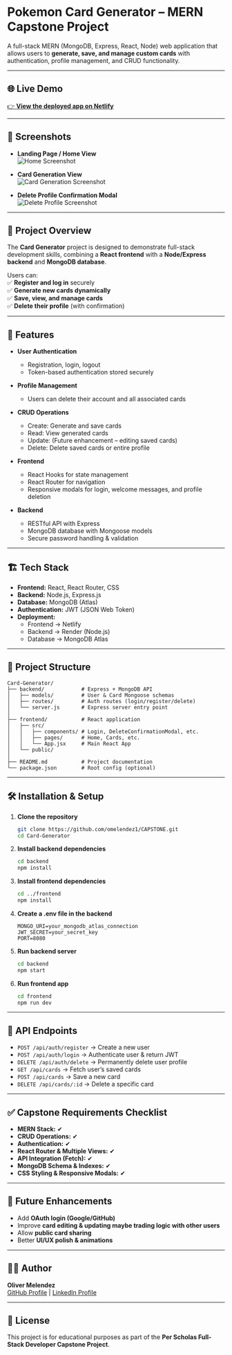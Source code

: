 # Pokemon Card Generator – MERN Capstone Project

A full-stack MERN (MongoDB, Express, React, Node) web application that allows users to **generate, save, and manage custom cards** with authentication, profile management, and CRUD functionality.

---

## 🌐 Live Demo

[👉 **View the deployed app on Netlify**](#)

---

## 📸 Screenshots

- **Landing Page / Home View**  
![Home Screenshot](https://github.com/omelendez1/CAPSTONE/raw/main/frontend/public/1%20Home.jpg)

- **Card Generation View**  
![Card Generation Screenshot](https://github.com/omelendez1/CAPSTONE/blob/main/frontend/public/2%20Collection.jpg)

- **Delete Profile Confirmation Modal**  
![Delete Profile Screenshot](https://github.com/omelendez1/CAPSTONE/blob/main/frontend/public/3%20delete.jpg)

---

## 📝 Project Overview

The **Card Generator** project is designed to demonstrate full-stack development skills, combining a **React frontend** with a **Node/Express backend** and **MongoDB database**.  

Users can:  
✅ **Register and log in** securely  
✅ **Generate new cards dynamically**  
✅ **Save, view, and manage cards**  
✅ **Delete their profile** (with confirmation)  

---

## 🚀 Features

- **User Authentication**  
  - Registration, login, logout  
  - Token-based authentication stored securely  

- **Profile Management**  
  - Users can delete their account and all associated cards  

- **CRUD Operations**  
  - Create: Generate and save cards  
  - Read: View generated cards  
  - Update: (Future enhancement – editing saved cards)  
  - Delete: Delete saved cards or entire profile  

- **Frontend**  
  - React Hooks for state management  
  - React Router for navigation  
  - Responsive modals for login, welcome messages, and profile deletion  

- **Backend**  
  - RESTful API with Express  
  - MongoDB database with Mongoose models  
  - Secure password handling & validation  

---

## 🏗 Tech Stack

- **Frontend:** React, React Router, CSS  
- **Backend:** Node.js, Express.js  
- **Database:** MongoDB (Atlas)  
- **Authentication:** JWT (JSON Web Token)  
- **Deployment:**  
  - Frontend → Netlify   
  - Backend → Render (Node.js)
  - Database → MongoDB Atlas 

---

## 📂 Project Structure

```
Card-Generator/
├── backend/            # Express + MongoDB API
│   ├── models/         # User & Card Mongoose schemas
│   ├── routes/         # Auth routes (login/register/delete)
│   └── server.js       # Express server entry point
│
├── frontend/           # React application
│   ├── src/
│   │   ├── components/ # Login, DeleteConfirmationModal, etc.
│   │   ├── pages/      # Home, Cards, etc.
│   │   └── App.jsx     # Main React App
│   └── public/
│
├── README.md           # Project documentation
└── package.json        # Root config (optional)
```

---

## 🛠️ Installation & Setup

1. **Clone the repository**
   ```bash
   git clone https://github.com/omelendez1/CAPSTONE.git
   cd Card-Generator
   ```

2. **Install backend dependencies**
   ```bash
   cd backend
   npm install
   ```

3. **Install frontend dependencies**
   ```bash
   cd ../frontend
   npm install
   ```

4. **Create a .env file in the backend**
   ```
   MONGO_URI=your_mongodb_atlas_connection
   JWT_SECRET=your_secret_key
   PORT=8080
   ```

5. **Run backend server**
   ```bash
   cd backend
   npm start
   ```

6. **Run frontend app**
   ```bash
   cd frontend
   npm run dev
   ```

---

## 📡 API Endpoints

- `POST /api/auth/register` → Create a new user  
- `POST /api/auth/login` → Authenticate user & return JWT  
- `DELETE /api/auth/delete` → Permanently delete user profile  
- `GET /api/cards` → Fetch user’s saved cards  
- `POST /api/cards` → Save a new card  
- `DELETE /api/cards/:id` → Delete a specific card  

---

## ✅ Capstone Requirements Checklist

- **MERN Stack:** ✔  
- **CRUD Operations:** ✔  
- **Authentication:** ✔  
- **React Router & Multiple Views:** ✔  
- **API Integration (Fetch):** ✔  
- **MongoDB Schema & Indexes:** ✔  
- **CSS Styling & Responsive Modals:** ✔  

---

## 🎯 Future Enhancements

- Add **OAuth login (Google/GitHub)**  
- Improve **card editing & updating maybe trading logic with other users**  
- Allow **public card sharing**  
- Better **UI/UX polish & animations**  

---

## 👨‍💻 Author

**Oliver Melendez**  
[GitHub Profile](https://github.com/omelendez1) | [LinkedIn Profile](https://www.linkedin.com/in/omelendez1/)

---

## 📜 License

This project is for educational purposes as part of the **Per Scholas Full-Stack Developer Capstone Project**.
